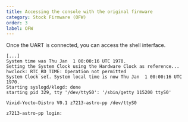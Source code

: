 ```yaml
---
title: Accessing the console with the original firmware
category: Stock Firmware (OFW)
order: 3
label: OFW
---
```


Once the UART is connected, you can access the shell interface.

```shell
[...]
System time was Thu Jan  1 00:00:16 UTC 1970.
Setting the System Clock using the Hardware Clock as reference...
hwclock: RTC_RD_TIME: Operation not permitted
System Clock set. System local time is now Thu Jan  1 00:00:16 UTC 1970.
Starting syslogd/klogd: done
starting pid 329, tty '/dev/ttyS0': '/sbin/getty 115200 ttyS0'

Vivid-Yocto-Distro V0.1 z7213-astro-pp /dev/ttyS0

z7213-astro-pp login: 
```